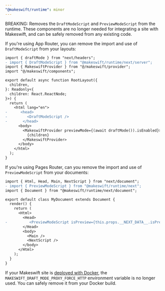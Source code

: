 ```yaml
---
"@makeswift/runtime": minor
---
```


BREAKING: Removes the `DraftModeScript` and `PreviewModeScript` from the runtime. These components are no longer needed for integrating a site with Makeswift, and can be safely removed from any existing code.

If you're using App Router, you can remove the import and use of `DraftModeScript` from your layouts:

```diff src/app/layout.tsx
import { draftMode } from "next/headers";
- import { DraftModeScript } from "@makeswift/runtime/next/server";
import { MakeswiftProvider } from "@/makeswift/provider";
import "@/makeswift/components";

export default async function RootLayout({
  children,
}: Readonly<{
  children: React.ReactNode;
}>) {
  return (
    <html lang="en">
-      <head>
-         <DraftModeScript />
-       </head>
      <body>
        <MakeswiftProvider previewMode={(await draftMode()).isEnabled}>
          {children}
        </MakeswiftProvider>
      </body>
    </html>
  );
}
```

If you're using Pages Router, can you remove the import and use of `PreviewModeScript` from your documents:

```diff src/pages/_document.tsx
import { Html, Head, Main, NextScript } from "next/document";
- import { PreviewModeScript } from "@makeswift/runtime/next";
import { Document } from "@makeswift/runtime/next/document";

export default class MyDocument extends Document {
  render() {
    return (
      <Html>
        <Head>
-          <PreviewModeScript isPreview={this.props.__NEXT_DATA__.isPreview} />
        </Head>
        <body>
          <Main />
          <NextScript />
        </body>
      </Html>
    );
  }
}
```

If your Makeswift site is [deployed with Docker](/developer/guides/deploying/docker), the `MAKESWIFT_DRAFT_MODE_PROXY_FORCE_HTTP` environment variable is no longer used. You can safely remove it from your Docker build.
